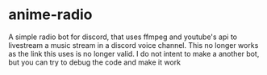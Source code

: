 # anime-radio
A simple radio bot for discord, that uses ffmpeg and youtube's api to livestream a music stream in a discord voice channel.
This no longer works as the link this uses is no longer valid.
I do not intent to make a another bot, but you can try to debug the code and make it work
